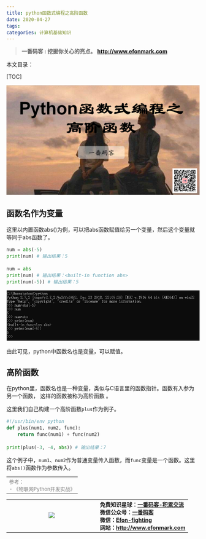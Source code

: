 ```yaml
---
title: python函数式编程之高阶函数
date: 2020-04-27
tags: 
categories: 计算机基础知识
---
```


> **一番码客 : 挖掘你关心的亮点。**
> **http://www.efonmark.com**

本文目录：

[TOC]

![image-20200428233424445](2020-04-27-python函数式编程之高阶函数/image-20200428233424445.png)

<!-- more -->



## 函数名作为变量

这里以内置函数abs()为例，可以把abs函数赋值给另一个变量，然后这个变量就等同于abs函数了。

```python
num = abs(-5)
print(num) # 输出结果：5

num = abs
print(num) # 输出结果：<built-in function abs>
print(num(-5)) # 输出结果：5
```

![image-20200428234249438](2020-04-27-python函数式编程之高阶函数/image-20200428234249438.png)

由此可见，python中函数名也是变量，可以赋值。

## 高阶函数

在python里，函数名也是一种变量，类似与C语言里的函数指针。函数有入参为另一个函数， 这样的函数被称为高阶函数  。

这里我们自己构建一个高阶函数`plus`作为例子。

```python
#!/usr/bin/env python
def plus(num1, num2, func):
    return func(num1) + func(num2)

print(plus(-3, -4, abs)) # 输出结果：7
```

这个例子中，`num1`、`num2`作为普通变量传入函数，而`func`变量是一个函数。这里将`abs()`函数作为参数传入。



<table>
    <td>
    <font size="2" color="gray">参考：</font><br>
    <font size="2" color="gray">
        - 《物联网Python开发实战》
    </font><br>
    </td>
</table>


<table>
<tr>
<td ><center><img src="http://www.efonmark.com/efonmark-blog/readme/guanzhu_1.jpg" width=50%></center></td>
<td width="50%" align=left><b>
    免费知识星球：<a href="http://www.efonmark.com/efonmark-blog/readme/zhishixingqiu1.png">一番码客-积累交流</a><br>
    微信公众号：<a href="http://www.efonmark.com/efonmark-blog/readme/guanzhu_1.jpg">一番码客</a><br>
    微信：<a href="http://www.efonmark.com/efonmark-blog/readme/weixin.jpg">Efon-fighting</a><br>
    网站：<a href="http://www.efonmark.com">http://www.efonmark.com</a><br></b></td>
</tr>
</table>